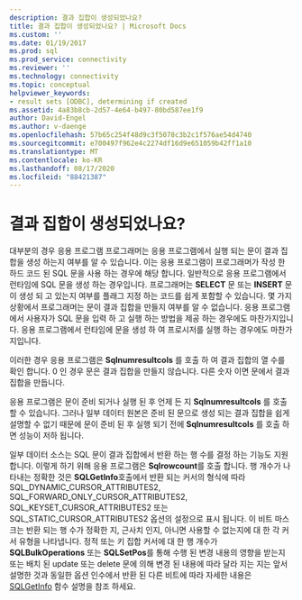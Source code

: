 ```yaml
---
description: 결과 집합이 생성되었나요?
title: 결과 집합이 생성되었나요? | Microsoft Docs
ms.custom: ''
ms.date: 01/19/2017
ms.prod: sql
ms.prod_service: connectivity
ms.reviewer: ''
ms.technology: connectivity
ms.topic: conceptual
helpviewer_keywords:
- result sets [ODBC], determining if created
ms.assetid: 4a83b8cb-2d57-4e64-b497-80bd587ee1f9
author: David-Engel
ms.author: v-daenge
ms.openlocfilehash: 57b65c254f48d9c3f5078c3b2c1f576ae54d4740
ms.sourcegitcommit: e700497f962e4c2274df16d9e651059b42ff1a10
ms.translationtype: MT
ms.contentlocale: ko-KR
ms.lasthandoff: 08/17/2020
ms.locfileid: "88421387"
---
```

# <a name="was-a-result-set-created"></a>결과 집합이 생성되었나요?
대부분의 경우 응용 프로그램 프로그래머는 응용 프로그램에서 실행 되는 문이 결과 집합을 생성 하는지 여부를 알 수 있습니다. 이는 응용 프로그램이 프로그래머가 작성 한 하드 코드 된 SQL 문을 사용 하는 경우에 해당 합니다. 일반적으로 응용 프로그램에서 런타임에 SQL 문을 생성 하는 경우입니다. 프로그래머는 **SELECT** 문 또는 **INSERT** 문이 생성 되 고 있는지 여부를 플래그 지정 하는 코드를 쉽게 포함할 수 있습니다. 몇 가지 상황에서 프로그래머는 문이 결과 집합을 만들지 여부를 알 수 없습니다. 응용 프로그램에서 사용자가 SQL 문을 입력 하 고 실행 하는 방법을 제공 하는 경우에도 마찬가지입니다. 응용 프로그램에서 런타임에 문을 생성 하 여 프로시저를 실행 하는 경우에도 마찬가지입니다.  
  
 이러한 경우 응용 프로그램은 **Sqlnumresultcols** 를 호출 하 여 결과 집합의 열 수를 확인 합니다. 0 인 경우 문은 결과 집합을 만들지 않습니다. 다른 숫자 이면 문에서 결과 집합을 만듭니다.  
  
 응용 프로그램은 문이 준비 되거나 실행 된 후 언제 든 지 **Sqlnumresultcols** 를 호출할 수 있습니다. 그러나 일부 데이터 원본은 준비 된 문으로 생성 되는 결과 집합을 쉽게 설명할 수 없기 때문에 문이 준비 된 후 실행 되기 전에 **Sqlnumresultcols** 를 호출 하면 성능이 저하 됩니다.  
  
 일부 데이터 소스는 SQL 문이 결과 집합에서 반환 하는 행 수를 결정 하는 기능도 지원 합니다. 이렇게 하기 위해 응용 프로그램은 **Sqlrowcount**를 호출 합니다. 행 개수가 나타내는 정확한 것은 **SQLGetInfo**호출에서 반환 되는 커서의 형식에 따라 SQL_DYNAMIC_CURSOR_ATTRIBUTES2, SQL_FORWARD_ONLY_CURSOR_ATTRIBUTES2, SQL_KEYSET_CURSOR_ATTRIBUTES2 또는 SQL_STATIC_CURSOR_ATTRIBUTES2 옵션의 설정으로 표시 됩니다. 이 비트 마스크는 반환 되는 행 수가 정확한 지, 근사치 인지, 아니면 사용할 수 없는지에 대 한 각 커서 유형을 나타냅니다. 정적 또는 키 집합 커서에 대 한 행 개수가 **SQLBulkOperations** 또는 **SQLSetPos**를 통해 수행 된 변경 내용의 영향을 받는지 또는 배치 된 update 또는 delete 문에 의해 변경 된 내용에 따라 달라 지는 지는 앞서 설명한 것과 동일한 옵션 인수에서 반환 된 다른 비트에 따라 자세한 내용은 [SQLGetInfo](../../../odbc/reference/syntax/sqlgetinfo-function.md) 함수 설명을 참조 하세요.
